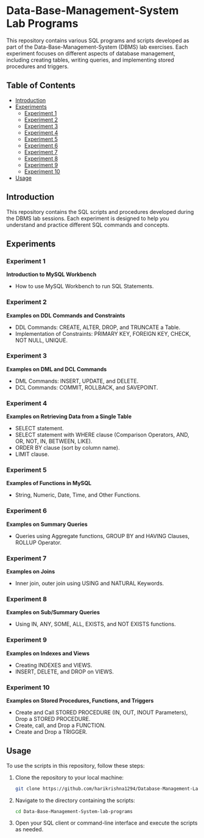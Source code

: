 # Data-Base-Management-System Lab Programs

This repository contains various SQL programs and scripts developed as part of the Data-Base-Management-System (DBMS) lab exercises. Each experiment focuses on different aspects of database management, including creating tables, writing queries, and implementing stored procedures and triggers.

## Table of Contents

- [Introduction](#introduction)
- [Experiments](#experiments)
  - [Experiment 1](#experiment-1)
  - [Experiment 2](#experiment-2)
  - [Experiment 3](#experiment-3)
  - [Experiment 4](#experiment-4)
  - [Experiment 5](#experiment-5)
  - [Experiment 6](#experiment-6)
  - [Experiment 7](#experiment-7)
  - [Experiment 8](#experiment-8)
  - [Experiment 9](#experiment-9)
  - [Experiment 10](#experiment-10)
- [Usage](#usage)

## Introduction

This repository contains the SQL scripts and procedures developed during the DBMS lab sessions. Each experiment is designed to help you understand and practice different SQL commands and concepts.

## Experiments

### Experiment 1

**Introduction to MySQL Workbench**

- How to use MySQL Workbench to run SQL Statements.

### Experiment 2

**Examples on DDL Commands and Constraints**

- DDL Commands: CREATE, ALTER, DROP, and TRUNCATE a Table.
- Implementation of Constraints: PRIMARY KEY, FOREIGN KEY, CHECK, NOT NULL, UNIQUE.

### Experiment 3

**Examples on DML and DCL Commands**

- DML Commands: INSERT, UPDATE, and DELETE.
- DCL Commands: COMMIT, ROLLBACK, and SAVEPOINT.

### Experiment 4

**Examples on Retrieving Data from a Single Table**

- SELECT statement.
- SELECT statement with WHERE clause (Comparison Operators, AND, OR, NOT, IN, BETWEEN, LIKE).
- ORDER BY clause (sort by column name).
- LIMIT clause.

### Experiment 5

**Examples of Functions in MySQL**

- String, Numeric, Date, Time, and Other Functions.

### Experiment 6

**Examples on Summary Queries**

- Queries using Aggregate functions, GROUP BY and HAVING Clauses, ROLLUP Operator.

### Experiment 7

**Examples on Joins**

- Inner join, outer join using USING and NATURAL Keywords.

### Experiment 8

**Examples on Sub/Summary Queries**

- Using IN, ANY, SOME, ALL, EXISTS, and NOT EXISTS functions.

### Experiment 9

**Examples on Indexes and Views**

- Creating INDEXES and VIEWS.
- INSERT, DELETE, and DROP on VIEWS.

### Experiment 10

**Examples on Stored Procedures, Functions, and Triggers**

- Create and Call STORED PROCEDURE (IN, OUT, INOUT Parameters), Drop a STORED PROCEDURE.
- Create, call, and Drop a FUNCTION.
- Create and Drop a TRIGGER.

## Usage

To use the scripts in this repository, follow these steps:

1. Clone the repository to your local machine:
   ```bash
   git clone https://github.com/harikrishna1294/Database-Management-Lab-programs.git
   ```
2. Navigate to the directory containing the scripts:
   ```bash
   cd Data-Base-Management-System-lab-programs
   ```
3. Open your SQL client or command-line interface and execute the scripts as needed.

